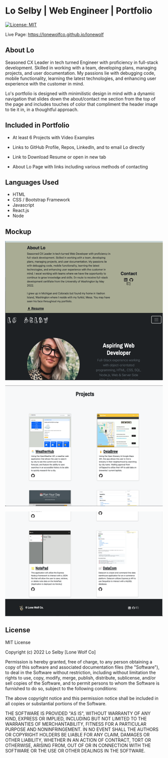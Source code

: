 # Lo Selby | Web Engineer | Portfolio

[![License: MIT](https://img.shields.io/badge/License-MIT-green.svg)](https://opensource.org/licenses/MIT)


Live Page: https://lonewolfco.github.io/lonewolf


## About Lo
Seasoned CX Leader in tech turned Engineer with proficiency in full-stack development. Skilled in working with a team, developing plans, managing projects, and user documentation. My passions lie with debugging code, mobile functionality, learning the latest technologies, and enhancing user experience with the customer in mind.

Lo's portfolio is designed with minimilistic design in mind with a dynamic navigation that slides down the about/contact me section from the top of the page and includes touches of color that compliment the header image to tie it in, in a thoughtful approach. 


## Included in Portfolio

* At least 6 Projects with Video Examples

* Links to GitHub Profile, Repos, LinkedIn, and to email Lo directly

* Link to Download Resume or open in new tab

* About Lo Page with links including various methods of contacting


## Languages Used
- HTML
- CSS / Bootstrap Framework
- Javascript
- React.js
- Node

## Mockup

![The portfolio uses dynamic buttons to slide down the About/Contact Me section and features bold header with the designers photo and heading](./src/assets/images/portfolio1.png)


![The portfolio contains a project section to display the designers work.](./src/assets/images/portfolio4.png)

![After the projects section you will see a footer with links to the designer's github, linkedin, and a link to email the designer directly.](./src/assets/images/portfolio3.png)

## License
MIT License

Copyright (c) 2022 Lo Selby [Lone Wolf Co]

Permission is hereby granted, free of charge, to any person obtaining a copy
of this software and associated documentation files (the "Software"), to deal
in the Software without restriction, including without limitation the rights
to use, copy, modify, merge, publish, distribute, sublicense, and/or sell
copies of the Software, and to permit persons to whom the Software is
furnished to do so, subject to the following conditions:

The above copyright notice and this permission notice shall be included in all
copies or substantial portions of the Software.

THE SOFTWARE IS PROVIDED "AS IS", WITHOUT WARRANTY OF ANY KIND, EXPRESS OR
IMPLIED, INCLUDING BUT NOT LIMITED TO THE WARRANTIES OF MERCHANTABILITY,
FITNESS FOR A PARTICULAR PURPOSE AND NONINFRINGEMENT. IN NO EVENT SHALL THE
AUTHORS OR COPYRIGHT HOLDERS BE LIABLE FOR ANY CLAIM, DAMAGES OR OTHER
LIABILITY, WHETHER IN AN ACTION OF CONTRACT, TORT OR OTHERWISE, ARISING FROM,
OUT OF OR IN CONNECTION WITH THE SOFTWARE OR THE USE OR OTHER DEALINGS IN THE
SOFTWARE.
